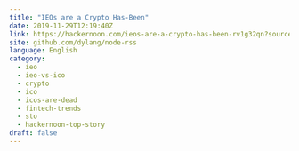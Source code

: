 ```yaml
---
title: "IEOs are a Crypto Has-Been"
date: 2019-11-29T12:19:40Z
link: https://hackernoon.com/ieos-are-a-crypto-has-been-rv1g32qn?source=rss&utm_medium=RSS&utm_source=news.12bit.vn
site: github.com/dylang/node-rss
language: English
category:
  - ieo
  - ieo-vs-ico
  - crypto
  - ico
  - icos-are-dead
  - fintech-trends
  - sto
  - hackernoon-top-story
draft: false
---
```


